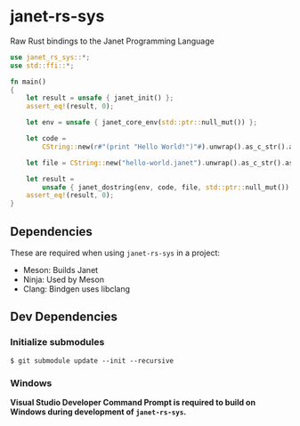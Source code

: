 # janet-rs-sys

Raw Rust bindings to the Janet Programming Language

```rust
use janet_rs_sys::*;
use std::ffi::*;

fn main()
{
    let result = unsafe { janet_init() };
    assert_eq!(result, 0);

    let env = unsafe { janet_core_env(std::ptr::null_mut()) };

    let code =
        CString::new(r#"(print "Hello World!")"#).unwrap().as_c_str().as_ptr();

    let file = CString::new("hello-world.janet").unwrap().as_c_str().as_ptr();

    let result =
        unsafe { janet_dostring(env, code, file, std::ptr::null_mut()) };
    assert_eq!(result, 0);
}
```

## Dependencies

These are required when using `janet-rs-sys` in a project:

* Meson: Builds Janet
* Ninja: Used by Meson
* Clang: Bindgen uses libclang

## Dev Dependencies

### Initialize submodules

```
$ git submodule update --init --recursive
```

### Windows

**Visual Studio Developer Command Prompt is required to build on Windows during
development of `janet-rs-sys`.**
